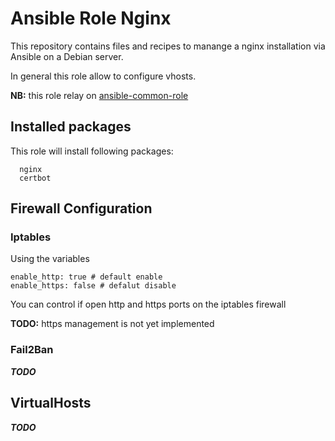 # Ansible Role Nginx

This repository contains files and recipes to manange a nginx installation via 
Ansible on a Debian server.

In general this role allow to configure vhosts.

**NB:** this role relay on [ansible-common-role](https://github.com/stethewwolf/ansible-common-role)

## Installed packages

This role will install following packages:
```
  nginx
  certbot
```

## Firewall Configuration

### Iptables 
Using the variables 

```
enable_http: true # default enable
enable_https: false # defalut disable
```
You can control if open http and https ports on the iptables firewall

**TODO:** https management is not yet implemented

### Fail2Ban
***TODO*** 

## VirtualHosts
***TODO*** 

